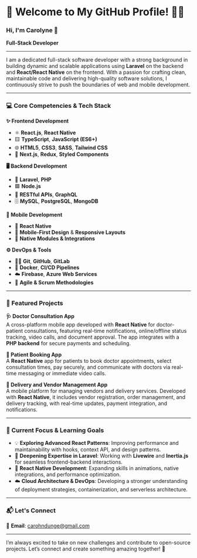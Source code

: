 
# 🌟 Welcome to My GitHub Profile! 👩‍💻

### Hi, I'm Carolyne 🌟  
**Full-Stack Developer**

---

I am a dedicated full-stack software developer with a strong background in building dynamic and scalable applications using **Laravel** on the backend and **React/React Native** on the frontend. With a passion for crafting clean, maintainable code and delivering high-quality software solutions, I continuously strive to push the boundaries of web and mobile development.

---

### 💻 Core Competencies & Tech Stack

**✨ Frontend Development**  
- ⚛️ **React.js**, **React Native**  
- 🟨 **TypeScript**, **JavaScript (ES6+)**  
- 🌐 **HTML5**, **CSS3**, **SASS**, **Tailwind CSS**  
- 🧩 **Next.js**, **Redux**, **Styled Components**

**🖥️ Backend Development**  
- 🐘 **Laravel**, **PHP**  
- 🟩 **Node.js**  
- 🔗 **RESTful APIs**, **GraphQL**  
- 🗄️ **MySQL**, **PostgreSQL**, **MongoDB**

**📱 Mobile Development**  
- 📱 **React Native**  
- 📐 **Mobile-First Design** & **Responsive Layouts**  
- 🔌 **Native Modules & Integrations**

**⚙️ DevOps & Tools**  
- 🧑‍💻 **Git**, **GitHub**, **GitLab**  
- 🐳 **Docker**, **CI/CD Pipelines**  
- ☁️ **Firebase**, **Azure Web Services**  
- 👥 **Agile & Scrum Methodologies**

---

### 🚀 Featured Projects

**🩺 Doctor Consultation App**  
A cross-platform mobile app developed with **React Native** for doctor-patient consultations, featuring real-time notifications, online/offline status tracking, video calls, and document approval. The app integrates with a **PHP backend** for secure payments and scheduling.

**📅 Patient Booking App**  
A **React Native** app for patients to book doctor appointments, select consultation times, pay securely, and communicate with doctors via real-time messaging or immediate video calls.

**🚚 Delivery and Vendor Management App**  
A mobile platform for managing vendors and delivery services. Developed with **React Native**, it includes vendor registration, order management, and delivery tracking, with real-time updates, payment integration, and notifications.

---

### 🌱 Current Focus & Learning Goals

- 💡 **Exploring Advanced React Patterns**: Improving performance and maintainability with hooks, context API, and design patterns.
- 💪 **Deepening Expertise in Laravel**: Working with **Livewire** and **Inertia.js** for seamless frontend-backend interactions.
- 🔧 **React Native Development**: Expanding skills in animations, native integrations, and performance optimization.
- ☁️ **Cloud Architecture & DevOps**: Developing a stronger understanding of deployment strategies, containerization, and serverless architecture.

---

### 📬 Let's Connect

📧 **Email**: [carohndunge@gmail.com](mailto:carohndunge@gmail.com)  
 

---

I’m always excited to take on new challenges and contribute to open-source projects. Let’s connect and create something amazing together! 🚀
